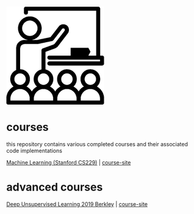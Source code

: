 ![alt text](https://github.com/hadze/misc/blob/master/Science-Classroom-icon.png)

# courses
this repository contains various completed courses and their associated code implementations 

[Machine Learning (Stanford CS229)](https://sites.google.com/view/berkeley-cs294-158-sp19/home) | [course-site](http://cs229.stanford.edu/syllabus-autumn2018.html)

# advanced courses
[Deep Unsupervised Learning 2019 Berkley](https://www.youtube.com/channel/UCf4SX8kAZM_oGcZjMREsU9w/videos) | [course-site](https://sites.google.com/view/berkeley-cs294-158-sp19/home)
